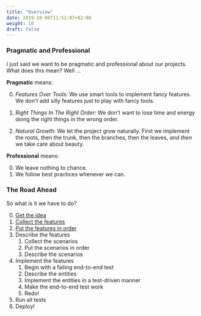 ```yaml
---
title: "Overview"
date: 2019-10-06T11:52:07+02:00
weight: 10
draft: false
---
```



### Pragmatic and Professional

I just said we want to be pragmatic and professional about our projects. What does this mean? Well ...

**Pragmatic** means:

0. *Features Over Tools:* We use smart tools to implement fancy features. 
   We don't add silly features just to play with fancy tools.

0. *Right Things In The Right Order:* We don't want to lose time and energy doing the right things in the wrong order.

0. *Natural Growth:* We let the project grow naturally. First we implement the roots, then the trunk, then the branches, then the leaves, *and then* we take care about beauty.


**Professional** means:

0. We leave nothing to chance.
0. We follow best practices whenever we can.



### The Road Ahead

So what is it we have to do?


0. [Get the idea](../get-the-idea)
0. [Collect the features](../collect-features)
0. [Put the features in order](../put-features-in-order)
0. Describe the features
    1. Collect the scenarios
    0. Put the scenarios in order
    0. Describe the scenarios     
0. Implement the features
    1. Begin with a failing end-to-end test
    0. Describe the entities
    0. Implement the entities in a test-driven manner
    0. Make the end-to-end test work
    0. Redo!
0. Run all tests
0. Deploy!
